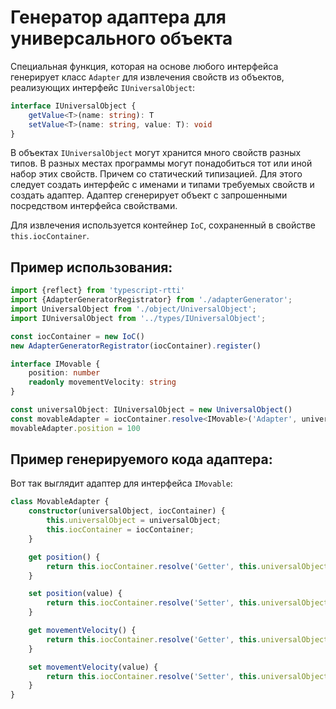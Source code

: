 Генератор адаптера для универсального объекта
=============================================

Специальная функция, которая на основе любого интерфейса генерирует класс `Adapter` для извлечения 
свойств из объектов, реализующих интерфейс `IUniversalObject`:

```typescript
interface IUniversalObject {
	getValue<T>(name: string): T
	setValue<T>(name: string, value: T): void
}
```

В объектах `IUniversalObject` могут хранится много свойств разных типов. 
В разных местах программы могут понадобиться тот или иной набор этих свойств. Причем со статический типизацией.
Для этого следует создать интерфейс с именами и типами требуемых свойств и создать адаптер. Адаптер сгенерирует
объект с запрошенными посредством интерфейса свойствами.

Для извлечения используется контейнер `IoC`, сохраненный в свойстве `this.iocContainer`.

Пример использования:
---------------------

```typescript
import {reflect} from 'typescript-rtti'
import {AdapterGeneratorRegistrator} from './adapterGenerator';
import UniversalObject from './object/UniversalObject';
import IUniversalObject from '../types/IUniversalObject';

const iocContainer = new IoC()
new AdapterGeneratorRegistrator(iocContainer).register()

interface IMovable {
	position: number
	readonly movementVelocity: string
}

const universalObject: IUniversalObject = new UniversalObject()
const movableAdapter = iocContainer.resolve<IMovable>('Adapter', universalObject, reflect<IMovable>())
movableAdapter.position = 100
```

Пример генерируемого кода адаптера:
-----------------------------------

Вот так выглядит адаптер для интерфейса `IMovable`:

```typescript
class MovableAdapter {
	constructor(universalObject, iocContainer) {
		this.universalObject = universalObject;
		this.iocContainer = iocContainer;
	}

	get position() {
		return this.iocContainer.resolve('Getter', this.universalObject, 'position');
	}

	set position(value) {
		return this.iocContainer.resolve('Setter', this.universalObject, 'position', value).execute();
	}

	get movementVelocity() {
		return this.iocContainer.resolve('Getter', this.universalObject, 'movementVelocity');
	}

	set movementVelocity(value) {
		return this.iocContainer.resolve('Setter', this.universalObject, 'movementVelocity', value).execute();
	}
}
```